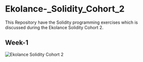 # Ekolance-_Solidity_Cohort_2
This Repository have the Solidity programming exercises which is discussed during the Ekolance Solidity Cohort 2.
## Week-1
![Ekolance Solidity Cohort 2](https://user-images.githubusercontent.com/76531339/197713270-2fea9046-74b0-465e-bf3e-644cdbe7b77d.jpg)
